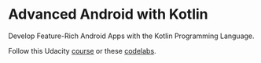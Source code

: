# Advanced Android with Kotlin

Develop Feature-Rich Android Apps with the Kotlin Programming Language. 

Follow this Udacity [course](https://www.udacity.com/course/advanced-android-with-kotlin--ud940) or these [codelabs](https://developer.android.com/courses/kotlin-android-advanced/toc).